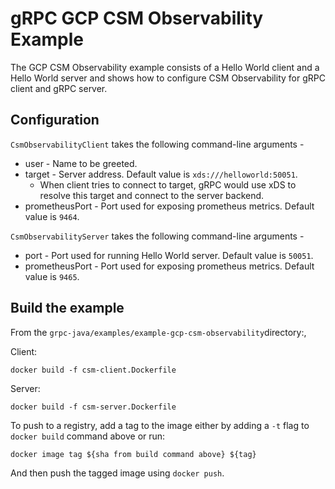 gRPC GCP CSM Observability Example
================

The GCP CSM Observability example consists of a Hello World client and a Hello World server and shows how to configure CSM Observability
for gRPC client and gRPC server.

## Configuration

`CsmObservabilityClient` takes the following command-line arguments -
* user - Name to be greeted.
* target - Server address. Default value is `xds:///helloworld:50051`.
  * When client tries to connect to target, gRPC would use xDS to resolve this target and connect to the server backend.
* prometheusPort - Port used for exposing prometheus metrics. Default value is `9464`.


`CsmObservabilityServer` takes the following command-line arguments -
* port - Port used for running Hello World server. Default value is `50051`.
* prometheusPort - Port used for exposing prometheus metrics. Default value is `9465`.

## Build the example

From the `grpc-java/examples/example-gcp-csm-observability`directory:,

Client:
```
docker build -f csm-client.Dockerfile
```
Server:
```
docker build -f csm-server.Dockerfile
```

To push to a registry, add a tag to the image either by adding a `-t` flag to `docker build` command above or run:

```
docker image tag ${sha from build command above} ${tag}
```

And then push the tagged image using `docker push`.
